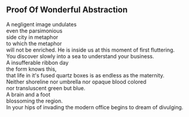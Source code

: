 Proof Of Wonderful Abstraction
------------------------------
A negligent image undulates  
even the parsimonious  
side city in metaphor  
to which the metaphor  
will not be enriched. He is inside us at this moment of first fluttering.  
You discover slowly into a sea to understand your business.  
A insufferable ribbon day  
the form knows this,  
that life in it's fused quartz boxes is as endless as the maternity.  
Neither shoreline nor umbrella nor opaque blood colored  
nor transluscent green but blue.  
A brain and a foot  
blossoming the region.  
In your hips of invading the modern office begins to dream of divulging.  
